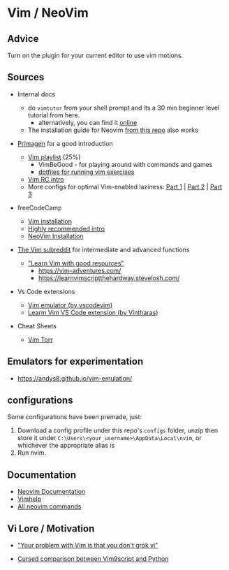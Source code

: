 # Vim / NeoVim  

## Advice

Turn on the plugin for your current editor to use vim motions.

## Sources

- Internal docs
    - do `vimtutor` from your shell prompt and its a 30 min beginner level tutorial from here.
        - alternatively, you can find it [online](https://web02.gonzaga.edu/faculty/talarico/ee406/20162017/Cad/VIMTutor.pdf)
    - The installation guide for Neovim [from this repo](./.Vim%20Installation%20(win).md) also works


- [Primagen](https://www.youtube.com/@ThePrimeagen) for a good introduction
    - [Vim playlist](https://youtu.be/X6AR2RMB5tE?si=Bd8dPjsSKXSKOa9C) (25%)
        - VimBeGood - for playing around with commands and games
        - [dotfiles for running vim exercises](https://github.com/ThePrimeagen/.dotfiles)
    - [Vim RC intro](https://www.youtube.com/watch?v=w7i4amO_zaE&ab_channel=ThePrimeagen)
    - More configs for optimal Vim-enabled laziness: [Part 1](https://youtu.be/ZWWxwwUsPNw?si=CEz_JqbVJlt8PhN0) | [Part 2](https://youtu.be/c0Xmd4PGino?si=wCyfI8nVPVCSpuH0) | [Part 3](https://www.youtube.com/watch?v=MuUrCcvE-Yw)

- freeCodeCamp
    - [Vim installation](https://www.freecodecamp.org/news/vim-windows-install-powershell/)
    - [Highly recommended intro](https://www.freecodecamp.org/news/how-not-to-be-afraid-of-vim-anymore-ec0b7264b0ae/)
    - [NeoVim Installation](https://blog.nikfp.com/how-to-install-and-set-up-neovim-on-windows#heading-elevate-your-permissions)

- [The Vim subreddit](https://www.reddit.com/r/vim/) for intermediate and advanced functions
    - ["Learn Vim with good resources"](https://www.reddit.com/r/vim/comments/xzc5fb/learn_vim_with_good_resources/)
        - <https://vim-adventures.com/>
        - <https://learnvimscriptthehardway.stevelosh.com/>

- Vs Code extensions
    - [Vim emulator (by vscodevim)](https://marketplace.visualstudio.com/items/?itemName=vscodevim.vim)
    - [Learm Vim VS Code extension (by Vintharas)](https://marketplace.visualstudio.com/items/?itemName=vintharas.learn-vim)

- Cheat Sheets
    - [Vim Torr](https://vim.rtorr.com/)

## Emulators for experimentation

- <https://andys8.github.io/vim-emulation/>

## configurations

Some configurations have been premade, just:

1. Download a config profile under this repo's `configs` folder, unzip then store it under `C:\Users\<your_username>\AppData\Local\nvim`, or whichever the appropriate alias is
2. Run nvim.

## Documentation

- [Neovim Documentation](https://neovim.io/doc/user/index.html)
- [Vimhelp](https://vimhelp.org/)
- [All neovim commands](https://neovim.io/doc/user/vimindex.html#_6.-ex-commands)

## Vi Lore / Motivation

- ["Your problem with Vim is that you don't grok vi"](https://stackoverflow.com/questions/1218390/what-is-your-most-productive-shortcut-with-vim/1220118#1220118)

- [Cursed comparison between Vim9script and Python](https://github.com/yegappan/Vim9ScriptForPythonDevelopers/blob/main/Vim9ScriptForPythonDevelopers.md)